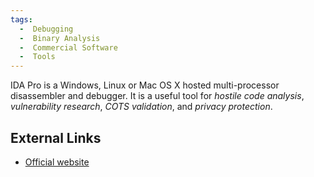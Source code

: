 ```yaml
---
tags:
  -  Debugging
  -  Binary Analysis
  -  Commercial Software
  -  Tools
---
```

IDA Pro is a Windows, Linux or Mac OS X hosted multi-processor
disassembler and debugger. It is a useful tool for *hostile code
analysis*, *vulnerability research*, *COTS validation*, and *privacy
protection*.

## External Links

- [Official website](https://hex-rays.com/ida-pro/)
